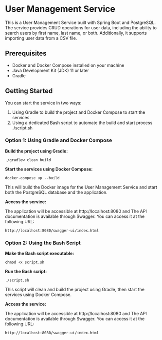 # User Management Service

This is a User Management Service built with Spring Boot and PostgreSQL. The service provides CRUD operations for user data, including the ability to search users by first name, last name, or both. Additionally, it supports importing user data from a CSV file.

## Prerequisites

- Docker and Docker Compose installed on your machine
- Java Development Kit (JDK) 11 or later
- Gradle

## Getting Started

You can start the service in two ways:
1. Using Gradle to build the project and Docker Compose to start the services.
2. Using a dedicated Bash script to automate the build and start process 
	./script.sh

### Option 1: Using Gradle and Docker Compose

**Build the project using Gradle:**
	
	./gradlew clean build

**Start the services using Docker Compose:**
	
	docker-compose up --build

This will build the Docker image for the User Management Service and start both the PostgreSQL database and the application.

**Access the service:**

The application will be accessible at http://localhost:8080 and The API documentation is available through Swagger. You can access it at the following URL:
	
	http://localhost:8080/swagger-ui/index.html

### Option 2: Using the Bash Script

**Make the Bash script executable:**

	chmod +x script.sh

**Run the Bash script:**

	./script.sh

This script will clean and build the project using Gradle, then start the services using Docker Compose.

**Access the service:**

The application will be accessible at http://localhost:8080 and The API documentation is available through Swagger. You can access it at the following URL:
	
	http://localhost:8080/swagger-ui/index.html